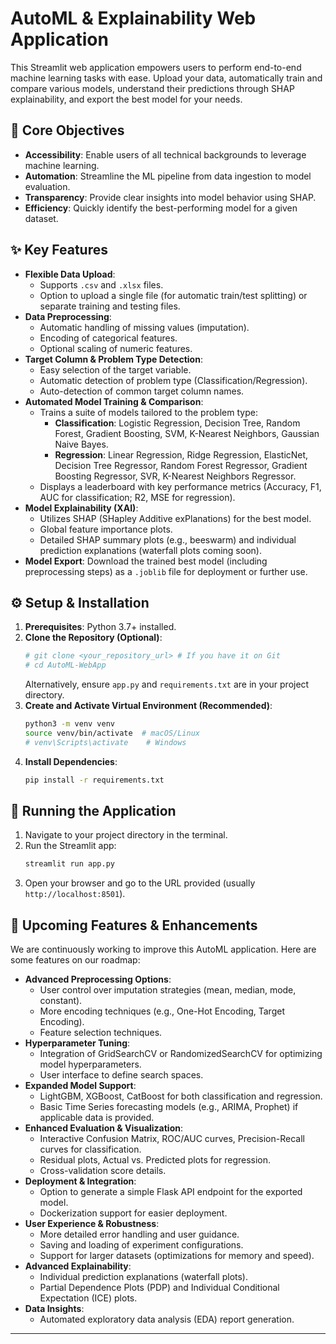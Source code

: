 # AutoML & Explainability Web Application

This Streamlit web application empowers users to perform end-to-end machine learning tasks with ease. Upload your data, automatically train and compare various models, understand their predictions through SHAP explainability, and export the best model for your needs.

## 🎯 Core Objectives

*   **Accessibility**: Enable users of all technical backgrounds to leverage machine learning.
*   **Automation**: Streamline the ML pipeline from data ingestion to model evaluation.
*   **Transparency**: Provide clear insights into model behavior using SHAP.
*   **Efficiency**: Quickly identify the best-performing model for a given dataset.

## ✨ Key Features

*   **Flexible Data Upload**: 
    *   Supports `.csv` and `.xlsx` files.
    *   Option to upload a single file (for automatic train/test splitting) or separate training and testing files.
*   **Data Preprocessing**: 
    *   Automatic handling of missing values (imputation).
    *   Encoding of categorical features.
    *   Optional scaling of numeric features.
*   **Target Column & Problem Type Detection**: 
    *   Easy selection of the target variable.
    *   Automatic detection of problem type (Classification/Regression).
    *   Auto-detection of common target column names.
*   **Automated Model Training & Comparison**: 
    *   Trains a suite of models tailored to the problem type:
        *   **Classification**: Logistic Regression, Decision Tree, Random Forest, Gradient Boosting, SVM, K-Nearest Neighbors, Gaussian Naive Bayes.
        *   **Regression**: Linear Regression, Ridge Regression, ElasticNet, Decision Tree Regressor, Random Forest Regressor, Gradient Boosting Regressor, SVR, K-Nearest Neighbors Regressor.
    *   Displays a leaderboard with key performance metrics (Accuracy, F1, AUC for classification; R2, MSE for regression).
*   **Model Explainability (XAI)**: 
    *   Utilizes SHAP (SHapley Additive exPlanations) for the best model.
    *   Global feature importance plots.
    *   Detailed SHAP summary plots (e.g., beeswarm) and individual prediction explanations (waterfall plots coming soon).
*   **Model Export**: Download the trained best model (including preprocessing steps) as a `.joblib` file for deployment or further use.

## ⚙️ Setup & Installation

1.  **Prerequisites**: Python 3.7+ installed.
2.  **Clone the Repository (Optional)**:
    ```bash
    # git clone <your_repository_url> # If you have it on Git
    # cd AutoML-WebApp
    ```
    Alternatively, ensure `app.py` and `requirements.txt` are in your project directory.
3.  **Create and Activate Virtual Environment (Recommended)**:
    ```bash
    python3 -m venv venv
    source venv/bin/activate  # macOS/Linux
    # venv\Scripts\activate    # Windows
    ```
4.  **Install Dependencies**:
    ```bash
    pip install -r requirements.txt
    ```

## 🚀 Running the Application

1.  Navigate to your project directory in the terminal.
2.  Run the Streamlit app:
    ```bash
    streamlit run app.py
    ```
3.  Open your browser and go to the URL provided (usually `http://localhost:8501`).

## 🔮 Upcoming Features & Enhancements

We are continuously working to improve this AutoML application. Here are some features on our roadmap:

*   **Advanced Preprocessing Options**: 
    *   User control over imputation strategies (mean, median, mode, constant).
    *   More encoding techniques (e.g., One-Hot Encoding, Target Encoding).
    *   Feature selection techniques.
*   **Hyperparameter Tuning**: 
    *   Integration of GridSearchCV or RandomizedSearchCV for optimizing model hyperparameters.
    *   User interface to define search spaces.
*   **Expanded Model Support**: 
    *   LightGBM, XGBoost, CatBoost for both classification and regression.
    *   Basic Time Series forecasting models (e.g., ARIMA, Prophet) if applicable data is provided.
*   **Enhanced Evaluation & Visualization**: 
    *   Interactive Confusion Matrix, ROC/AUC curves, Precision-Recall curves for classification.
    *   Residual plots, Actual vs. Predicted plots for regression.
    *   Cross-validation score details.
*   **Deployment & Integration**: 
    *   Option to generate a simple Flask API endpoint for the exported model.
    *   Dockerization support for easier deployment.
*   **User Experience & Robustness**: 
    *   More detailed error handling and user guidance.
    *   Saving and loading of experiment configurations.
    *   Support for larger datasets (optimizations for memory and speed).
*   **Advanced Explainability**: 
    *   Individual prediction explanations (waterfall plots).
    *   Partial Dependence Plots (PDP) and Individual Conditional Expectation (ICE) plots.
*   **Data Insights**: 
    *   Automated exploratory data analysis (EDA) report generation.

---
